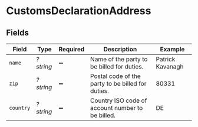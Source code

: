 # CustomsDeclarationAddress


## Fields

| Field                                             | Type                                              | Required                                          | Description                                       | Example                                           |
| ------------------------------------------------- | ------------------------------------------------- | ------------------------------------------------- | ------------------------------------------------- | ------------------------------------------------- |
| `name`                                            | *?string*                                         | :heavy_minus_sign:                                | Name of the party to be billed for duties.        | Patrick Kavanagh                                  |
| `zip`                                             | *?string*                                         | :heavy_minus_sign:                                | Postal code of the party to be billed for duties. | 80331                                             |
| `country`                                         | *?string*                                         | :heavy_minus_sign:                                | Country ISO code of account number to be billed.  | DE                                                |